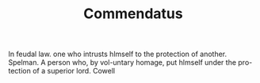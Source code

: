 ---
title: Commendatus
letter: C
permalink: "/definitions/bld-commendatus.html"
body: In feudal law. one who intrusts hlmself to the protection of another. Spelman.
  A person who, by vol-untary homage, put hlmself under the pro-tection of a superior
  lord. Cowell
published_at: '2018-07-07'
source: Black's Law Dictionary 2nd Ed (1910)
layout: post
---